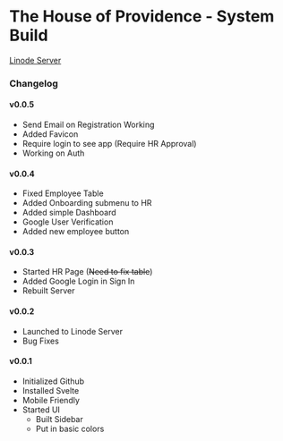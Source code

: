 # The House of Providence - System Build
[Linode Server](http://45.33.88.248)
### Changelog
#### v0.0.5
* Send Email on Registration Working
* Added Favicon
* Require login to see app (Require HR Approval)
* Working on Auth
#### v0.0.4
* Fixed Employee Table
* Added Onboarding submenu to HR
* Added simple Dashboard
* Google User Verification
* Added new employee button 
#### v0.0.3
* Started HR Page (~~Need to fix table~~)
* Added Google Login in Sign In
* Rebuilt Server
#### v0.0.2
* Launched to Linode Server
* Bug Fixes
#### v0.0.1 
* Initialized Github
* Installed Svelte
* Mobile Friendly
* Started UI 
  * Built Sidebar
  * Put in basic colors